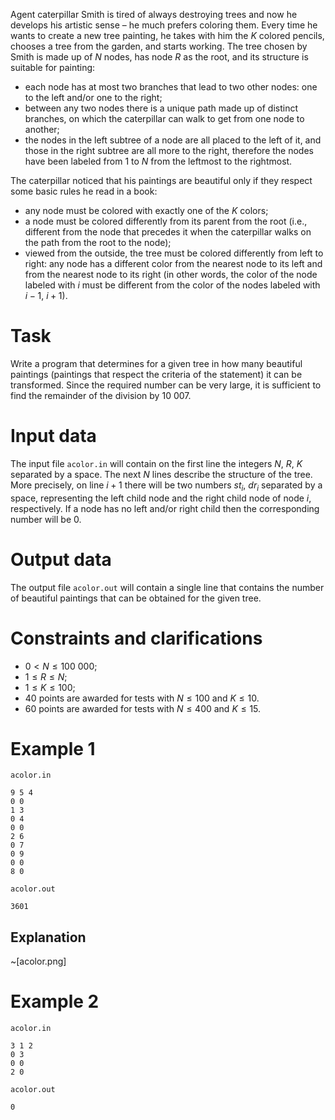 
Agent caterpillar Smith is tired of always destroying trees and now he develops his artistic sense – he much prefers coloring them. Every time he wants to create a new tree painting, he takes with him the $K$ colored pencils, chooses a tree from the garden, and starts working. The tree chosen by Smith is made up of $N$ nodes, has node $R$ as the root, and its structure is suitable for painting:
- each node has at most two branches that lead to two other nodes: one to the left and/or one to the right;
- between any two nodes there is a unique path made up of distinct branches, on which the caterpillar can walk to get from one node to another;
- the nodes in the left subtree of a node are all placed to the left of it, and those in the right subtree are all more to the right, therefore the nodes have been labeled from $1$ to $N$ from the leftmost to the rightmost.

The caterpillar noticed that his paintings are beautiful only if they respect some basic rules he read in a book:
- any node must be colored with exactly one of the $K$ colors;
- a node must be colored differently from its parent from the root (i.e., different from the node that precedes it when the caterpillar walks on the path from the root to the node);
- viewed from the outside, the tree must be colored differently from left to right: any node has a different color from the nearest node to its left and from the nearest node to its right (in other words, the color of the node labeled with $i$ must be different from the color of the nodes labeled with $i-1$, $i+1$).

# Task

Write a program that determines for a given tree in how many beautiful paintings (paintings that respect the criteria of the statement) it can be transformed. Since the required number can be very large, it is sufficient to find the remainder of the division by $10\ 007$.

# Input data

The input file `acolor.in` will contain on the first line the integers $N$, $R$, $K$ separated by a space. The next $N$ lines describe the structure of the tree. More precisely, on line $i+1$ there will be two numbers $st_i$, $dr_i$ separated by a space, representing the left child node and the right child node of node $i$, respectively. If a node has no left and/or right child then the corresponding number will be $0$.

# Output data

The output file `acolor.out` will contain a single line that contains the number of beautiful paintings that can be obtained for the given tree.

# Constraints and clarifications

* $0 < N \leq 100\ 000$;
* $1 \leq R \leq N$;
* $1 \leq K \leq 100$;
* $40$ points are awarded for tests with $N \leq 100$ and $K \leq 10$. 
* $60$ points are awarded for tests with $N \leq 400$ and $K \leq 15$.

# Example 1

`acolor.in`
```
9 5 4
0 0
1 3
0 4
0 0
2 6
0 7
0 9
0 0
8 0
```

`acolor.out`
```
3601
```

## Explanation

~[acolor.png]

# Example 2

`acolor.in`
```
3 1 2
0 3
0 0
2 0
```

`acolor.out`
```
0
```
